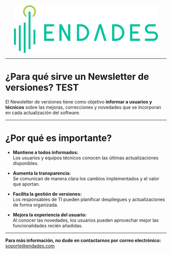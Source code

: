 
<!-- [![Endades](Imagenes/endades.png)](https://endades.com/) -->

<div style="display: flex; justify-content: center;">
  <a href="https://endades.com/">
    <img src="images/endades.png" alt="Endades" width="450" />
  </a>
</div>

---

# ¿Para qué sirve un Newsletter de versiones? TEST

El Newsletter de versiones tiene como objetivo **informar a usuarios y técnicos** sobre las mejoras, correcciones y novedades que se incorporan en cada actualización del software.

---

# ¿Por qué es importante?

- **Mantiene a todos informados:**  
  Los usuarios y equipos técnicos conocen las últimas actualizaciones disponibles.

- **Aumenta la transparencia:**  
  Se comunican de manera clara los cambios implementados y el valor que aportan.

- **Facilita la gestión de versiones:**  
  Los responsables de TI pueden planificar despliegues y actualizaciones de forma organizada.

- **Mejora la experiencia del usuario:**  
  Al conocer las novedades, los usuarios pueden aprovechar mejor las funcionalidades recién añadidas.

---

**Para más información, no dude en contactarnos por correo electrónico:** 
[soporte@endades.com](mailto:soporte@endades.com)